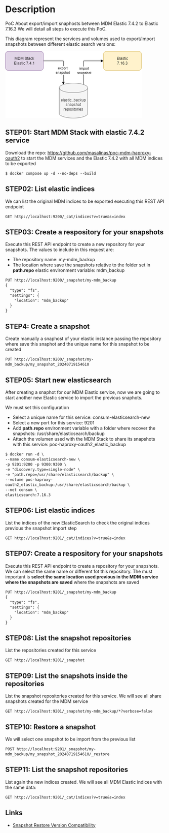 # Description

PoC About export/import snaphosts between MDM Elastic 7.4.2 to Elastic 7.16.3  We will detail all steps to execute this PoC.

This diagram represent the services and volumes used to export/import snapshots between different elastic search versions:

![Snapshot Diagram](./images/snapshot_diagram.png "Snapshot Diagram")

## STEP01: Start MDM Stack with elastic 7.4.2 service

Download the repo: https://github.com/masalinas/poc-mdm-haproxy-oauth2 to start the MDM services and the Elastic 7.4.2 with all MDM indices
to be exported

```
$ docker compose up -d --no-deps --build
```

## STEP02: List elastic indices

We can list the original MDM indices to be exported executing this REST API endpoint

```
GET http://localhost:9200/_cat/indices?v=true&s=index
```

## STEP03: Create a respository for your snapshots

Execute this REST API endpoint to create a new repository for your snapshots. The values to include in this request are:

- The repository name: my-mdm_backup
- The location where save the snapshots relative to the folder set in **path.repo** elastic environment variable: mdm_backup

```
PUT http://localhost:9200/_snapshot/my-mdm_backup
{
  "type": "fs",
  "settings": {
    "location": "mdm_backup"
  }
}
```

## STEP4: Create a snapshot

Create manually a snaphost of your elastic instance passing the repository where save this snaphot and the unique name for this snapshot to be created

```
PUT http://localhost:9200/_snapshot/my-mdm_backup/my_snapshot_20240719154610
```

## STEP05: Start new elasticsearch

After creating a snaphot for our MDM Elastic service, now we are going to start another new Elastic service to import the previous snaphots.

We must set this configuration

- Select a unique name for this service: consum-elasticsearch-new
- Select a new port for this service: 9201
- Add **path.repo** environment variable with a folder where recover the snapshots: /usr/share/elasticsearch/backup
- Attach the volumen used with the MDM Stack to share its snapshots with this service: poc-haproxy-oauth2_elastic_backup

```
$ docker run -d \
--name consum-elasticsearch-new \
-p 9201:9200 -p 9300:9300 \
-e "discovery.type=single-node" \
-e "path.repo=/usr/share/elasticsearch/backup" \
--volume poc-haproxy-oauth2_elastic_backup:/usr/share/elasticsearch/backup \
--net consum \
elasticsearch:7.16.3
```

## STEP06: List elastic indices

List the indices of the new ElasticSearch to check the original indices previous the snapshot import step

```
GET http://localhost:9201/_cat/indices?v=true&s=index
```

## STEP07: Create a respository for your snapshots

Execute this REST API endpoint to create a repository for your snapshots. We can select the same name or different fot this repository. The must important is **select the same location used previous in the MDM service where the snapshots are saved** where the snapshots are saved

```
PUT http://localhost:9201/_snapshot/my-mdm_backup
{
  "type": "fs",
  "settings": {
    "location": "mdm_backup"
  }
}
```

## STEP08:  List the snapshot repositories

List the repositories created for this service

```
GET http://localhost:9201/_snapshot
```


## STEP09:  List the snapshots inside the repositories

List the snapshot repositories created for this service. We will see all share snapshots created for the MDM service

```
GET http://localhost:9201/_snapshot/my-mdm_backup/*?verbose=false
```

## STEP10:  Restore a snapshot

We will select one snapshot to be import from the previous list

```
POST http://localhost:9201/_snapshot/my-mdm_backup/my_snapshot_20240719154610/_restore
```

## STEP11:  List the snapshot repositories

List again the new indices created. We will see all MDM Elastic indices with the same data:

```
GET http://localhost:9201/_cat/indices?v=true&s=index
```

## Links

- [Snapshot Restore Version Compatibility](https://www.elastic.co/guide/en/elasticsearch/reference/8.14/snapshot-restore.html#snapshot-restore-version-compatibility)